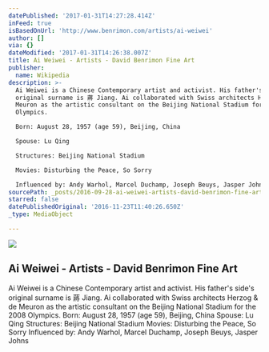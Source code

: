 ```yaml
---
datePublished: '2017-01-31T14:27:28.414Z'
inFeed: true
isBasedOnUrl: 'http://www.benrimon.com/artists/ai-weiwei'
author: []
via: {}
dateModified: '2017-01-31T14:26:38.007Z'
title: Ai Weiwei - Artists - David Benrimon Fine Art
publisher:
  name: Wikipedia
description: >-
  Ai Weiwei is a Chinese Contemporary artist and activist. His father's side's
  original surname is 蔣 Jiang. Ai collaborated with Swiss architects Herzog & de
  Meuron as the artistic consultant on the Beijing National Stadium for the 2008
  Olympics. 

  Born: August 28, 1957 (age 59), Beijing, China

  Spouse: Lu Qing

  Structures: Beijing National Stadium

  Movies: Disturbing the Peace, So Sorry

  Influenced by: Andy Warhol, Marcel Duchamp, Joseph Beuys, Jasper Johns
sourcePath: _posts/2016-09-28-ai-weiwei-artists-david-benrimon-fine-art.md
starred: false
datePublishedOriginal: '2016-11-23T11:40:26.650Z'
_type: MediaObject

---
```

<article style=""><img src="https://imgflo.herokuapp.com/graph/2b2431f8e7ba7b0/88ba05e30999e4f44cdec402fa4d6961/noop.jpeg?input=https%3A%2F%2Fs3.amazonaws.com%2Ffiles.collageplatform.com.prod%2Fimage_cache%2F1010x580_fit%2F54188ee109a72c022291c1d0%2Fab8b2304619eea784291f6cdc59b3a77.jpeg" /><h1>Ai Weiwei - Artists - David Benrimon Fine Art</h1><p>Ai Weiwei is a Chinese Contemporary artist and activist. His father's side's original surname is 蔣 Jiang. Ai collaborated with Swiss architects Herzog &amp; de Meuron as the artistic consultant on the Beijing National Stadium for the 2008 Olympics. 
Born: August 28, 1957 (age 59), Beijing, China
Spouse: Lu Qing
Structures: Beijing National Stadium
Movies: Disturbing the Peace, So Sorry
Influenced by: Andy Warhol, Marcel Duchamp, Joseph Beuys, Jasper Johns</p></article>